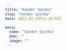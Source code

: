 ```yaml
---
title: "Xander Spinka"
slug: "xander-spinka"
date: 2021-02-13T12:19:55Z

meta:
  name: "Xander Spinka"
  dob: ""
  image: ""
---
```


